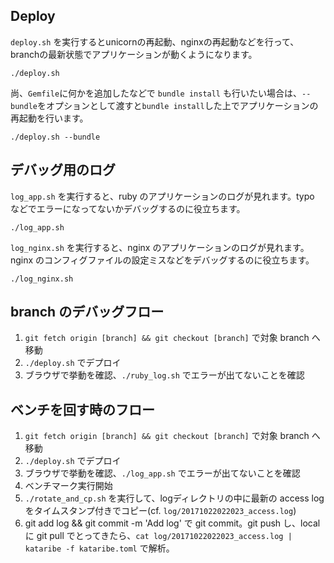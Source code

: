 ## Deploy
`deploy.sh` を実行するとunicornの再起動、nginxの再起動などを行って、branchの最新状態でアプリケーションが動くようになります。

```
./deploy.sh
```

尚、`Gemfile`に何かを追加したなどで `bundle install` も行いたい場合は、`--bundle`をオプションとして渡すと`bundle install`した上でアプリケーションの再起動を行います。

```
./deploy.sh --bundle
```

## デバッグ用のログ
`log_app.sh` を実行すると、ruby のアプリケーションのログが見れます。typo などでエラーになってないかデバッグするのに役立ちます。

```
./log_app.sh
```

`log_nginx.sh` を実行すると、nginx のアプリケーションのログが見れます。nginx のコンフィグファイルの設定ミスなどをデバッグするのに役立ちます。

```
./log_nginx.sh
```

## branch のデバッグフロー

1. `git fetch origin [branch] && git checkout [branch]` で対象 branch へ移動
2. `./deploy.sh` でデプロイ
3. ブラウザで挙動を確認、`./ruby_log.sh` でエラーが出てないことを確認

## ベンチを回す時のフロー

1. `git fetch origin [branch] && git checkout [branch]` で対象 branch へ移動
2. `./deploy.sh` でデプロイ
3. ブラウザで挙動を確認、`./log_app.sh` でエラーが出てないことを確認
4. ベンチマーク実行開始
5. `./rotate_and_cp.sh` を実行して、logディレクトリの中に最新の access log をタイムスタンプ付きでコピー(cf. `log/20171022022023_access.log`)
6. git add log && git commit -m 'Add log' で git commit。git push し、local に git pull でとってきたら、`cat log/20171022022023_access.log | kataribe -f kataribe.toml` で解析。
